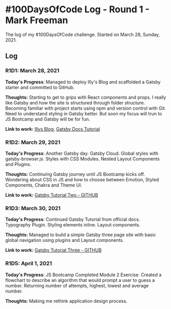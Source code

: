 # #100DaysOfCode Log - Round 1 - Mark Freeman

The log of my #100DaysOfCode challenge. Started on March 28, Sunday, 2021.

## Log

### R1D1: March 28, 2021

**Today's Progress**: Managed to deploy Illy's Blog and scaffolded a Gatsby starter and committed to GitHub.

**Thoughts:** Starting to get to grips with React components and props. I really like Gatsby and how the site is structured through folder structure. Becoming familiar with project starts using npm and version control with Git. Need to understand styling in Gatsby better. But soon my focus will trun to JS Bootcamp and Gatsby will be for fun. 

**Link to work:** [Illys Blog](https://illys-blog.vercel.app/), [Gatsby Docs Tutorial](https://illys-blog.vercel.app/)

### R1D2: March 29, 2021

**Today's Progress**: Another Gatsby day. Gatsby Cloud. Global styles with gatsby-browser.js. Styles with CSS Modules. Nested Layout Components and Plugins. 

**Thoughts:** Continuing Gatsby journey until JS Bootcamp kicks off. Wondering about CSS in JS and how to choose between Emotion, Styled Components, Chakra and Theme UI.

**Link to work:** [Gatsby Tutorial Two - GITHUB](https://github.com/PugConDoin/gatsby-tutorial-part-two) 

### R1D3: March 30, 2021

**Today's Progress**: Continued Gatsby Tutorial from official docs. Typography Plugin. Styling elements inline. Layout components. 

**Thoughts:** Managed to build a simple Gatsby three page site with basic global navigation using plugins and Layout components.

**Link to work:** [Gatsby Tutorial Three - GITHUB](https://github.com/PugConDoin/gatsby-tutorial-part-three) 


### R1D5: April 1, 2021

**Today's Progress**: JS Bootcamp Completed Module 2 Exercise. Created a flowchart to describe an algorithm that would prompt a user to guess a number. Returning number of attempts, highest, lowest and average number.  

**Thoughts:** Making me rethink application design process. 



